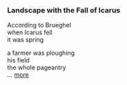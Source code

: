 ### Landscape with the Fall of Icarus

According to Brueghel  
when Icarus fell  
it was spring  

a farmer was ploughing  
his field  
the whole pageantry  
... [more](https://poets.org/poem/landscape-fall-icarus)
